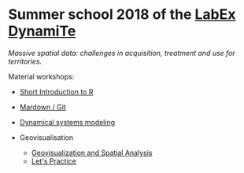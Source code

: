 # Summer school 2018 of the [LabEx DynamiTe](http://labex-dynamite.com/en/the-labex/)  
*Massive spatial data: challenges in acquisition, treatment and use for territories.*

Material workshops:

- [Short Introduction to R](https://dynamitestaff.github.io/R-workshops/Rbase_sp_sf_tutorial.zip)

- [Mardown  / Git](https://dynamitestaff.github.io/R-workshops/MarkdownGit/MarkdownGit.html)

- [Dynamical systems modeling](https://dynamitestaff.github.io/R-workshops/Modeling/syllabus/Modelling_Data_Part1.html)

- Geovisualisation
    - [Geovisualization and Spatial Analysis](https://dynamitestaff.github.io/R-workshops/Geovisualisation/lecture/lecture.html)
    - [Let's Practice](https://dynamitestaff.github.io/R-workshops/Geovisualisation/exercises/exercises.html)
    
    
<!---
- Web Data Collection
    - [Web scraping with R](https://dynamitestaff.github.io/R-workshops/Web_data_collection/tuto_scraping/tuto_scraping.html)
    - [Scraping leboncoin](https://dynamitestaff.github.io/R-workshops/Web_data_collection/scrap_leboncoin/projet_leboncoin.html)
    - [ScrapFlightRadar](https://dynamitestaff.github.io/R-workshops/Web_data_collection/scrap_flightradar/scrap_flightradar.html)
    - [Retrieving Twitter data from its API](https://dynamitestaff.github.io/R-workshops/Web_data_collection/API_twitter/API_twitter.html)

    ---->
